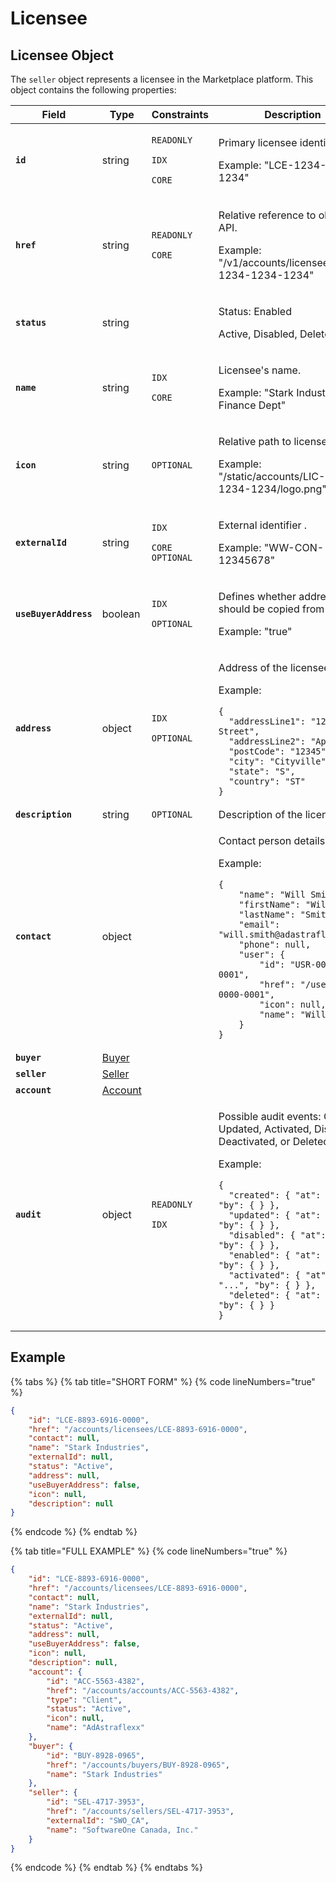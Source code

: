# Licensee

## Licensee Object

The `seller` object represents a licensee in the Marketplace platform. This object contains the following properties:

<table data-full-width="false"><thead><tr><th width="172">Field</th><th width="156">Type</th><th>Constraints</th><th>Description</th></tr></thead><tbody><tr><td><strong><code>id</code></strong></td><td>string</td><td><p><code>READONLY</code> </p><p><code>IDX</code></p><p><code>CORE</code></p></td><td><p>Primary licensee identifier. </p><p></p><p>Example: "LCE-1234-1234-1234"</p></td></tr><tr><td><strong><code>href</code></strong></td><td>string</td><td><p><code>READONLY</code></p><p><code>CORE</code></p></td><td><p>Relative reference to object on API. </p><p></p><p>Example: "/v1/accounts/licensees/LIC-1234-1234-1234"</p></td></tr><tr><td><strong><code>status</code></strong></td><td>string</td><td></td><td><p>Status: Enabled </p><p>Active, Disabled, Deleted</p></td></tr><tr><td><strong><code>name</code></strong></td><td>string</td><td><p><code>IDX</code></p><p><code>CORE</code></p></td><td><p>Licensee's name. </p><p></p><p>Example: "Stark Industries Finance Dept"</p></td></tr><tr><td><strong><code>icon</code></strong></td><td>string</td><td><code>OPTIONAL</code></td><td><p>Relative path to licensee’s logo. </p><p></p><p>Example: "/static/accounts/LIC-1234-1234-1234/logo.png"</p></td></tr><tr><td><strong><code>externalId</code></strong></td><td>string</td><td><p><code>IDX</code> </p><p><code>CORE</code> <code>OPTIONAL</code></p></td><td><p>External identifier .</p><p></p><p>Example: "WW-CON-12345678"</p></td></tr><tr><td><strong><code>useBuyerAddress</code></strong></td><td>boolean</td><td><p><code>IDX</code></p><p><code>OPTIONAL</code></p></td><td><p>Defines whether address should be copied from  buyer. </p><p></p><p>Example: "true"</p></td></tr><tr><td><strong><code>address</code></strong></td><td>object</td><td><p><code>IDX</code> </p><p><code>OPTIONAL</code></p></td><td><p>Address of the licensee.</p><p></p><p>Example: </p><pre class="language-json" data-line-numbers><code class="lang-json">{
  "addressLine1": "123 Main Street",
  "addressLine2": "Apt 4B",
  "postCode": "12345",
  "city": "Cityville",
  "state": "S",
  "country": "ST"
}
</code></pre></td></tr><tr><td><strong><code>description</code></strong></td><td>string</td><td><code>OPTIONAL</code></td><td>Description of the licensee.</td></tr><tr><td><strong><code>contact</code></strong></td><td>object</td><td></td><td><p>Contact person details. </p><p></p><p>Example: </p><pre class="language-json" data-line-numbers><code class="lang-json">{
	"name": "Will Smith",
	"firstName": "Will",
	"lastName": "Smith",
	"email": "will.smith@adastraflex.com",
	"phone": null,
	"user": {
		"id": "USR-0000-0001",
		"href": "/users/USR-0000-0001",
		"icon": null,
		"name": "Will Smith"
	}
}
</code></pre></td></tr><tr><td><strong><code>buyer</code></strong></td><td><a href="../buyer/#buyer-object">Buyer</a></td><td></td><td></td></tr><tr><td><strong><code>seller</code></strong></td><td><a href="../seller/#seller-object">Seller</a></td><td></td><td></td></tr><tr><td><strong><code>account</code></strong></td><td><a href="../account/#account-object">Account</a></td><td></td><td></td></tr><tr><td><strong><code>audit</code></strong></td><td>object</td><td><p><code>READONLY</code></p><p> <code>IDX</code></p></td><td><p>Possible audit events: Created, Updated, Activated, Disabled, Deactivated, or Deleted. </p><p></p><p>Example: </p><pre class="language-json" data-line-numbers><code class="lang-json">{
  "created": { "at": "...", "by": { } },
  "updated": { "at": "...", "by": { } },
  "disabled": { "at": "...", "by": { } },
  "enabled": { "at": "...", "by": { } },
  "activated": { "at": "...", "by": { } },
  "deleted": { "at": "...", "by": { } }
}
</code></pre></td></tr></tbody></table>

## Example

{% tabs %}
{% tab title="SHORT FORM" %}
{% code lineNumbers="true" %}
```json
{
	"id": "LCE-8893-6916-0000",
	"href": "/accounts/licensees/LCE-8893-6916-0000",
	"contact": null,
	"name": "Stark Industries",
	"externalId": null,
	"status": "Active",
	"address": null,
	"useBuyerAddress": false,
	"icon": null,
	"description": null
}
```
{% endcode %}
{% endtab %}

{% tab title="FULL EXAMPLE" %}
{% code lineNumbers="true" %}
```json
{
	"id": "LCE-8893-6916-0000",
	"href": "/accounts/licensees/LCE-8893-6916-0000",
	"contact": null,
	"name": "Stark Industries",
	"externalId": null,
	"status": "Active",
	"address": null,
	"useBuyerAddress": false,
	"icon": null,
	"description": null,
	"account": {
		"id": "ACC-5563-4382",
		"href": "/accounts/accounts/ACC-5563-4382",
		"type": "Client",
		"status": "Active",
		"icon": null,
		"name": "AdAstraflexx"
	},
	"buyer": {
		"id": "BUY-8928-0965",
		"href": "/accounts/buyers/BUY-8928-0965",
		"name": "Stark Industries"
	},
	"seller": {
		"id": "SEL-4717-3953",
		"href": "/accounts/sellers/SEL-4717-3953",
		"externalId": "SWO_CA",
		"name": "SoftwareOne Canada, Inc."
	}
}
```
{% endcode %}
{% endtab %}
{% endtabs %}
